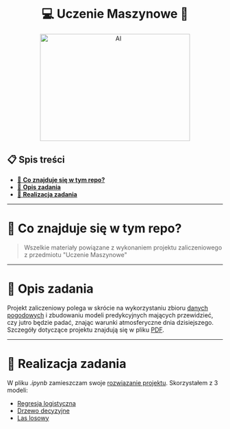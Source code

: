 <h1 align="center">
    💻 <b>Uczenie Maszynowe</b> 🤖<br />
</h1>

<p align="center">
<img src="https://media4.giphy.com/media/pdpKoXUc1wnkUXTsQI/200w.webp?cid=ecf05e47p1a3hgqwnum33yijphdri8bwkopbak8c5ojvgjcn&ep=v1_gifs_search&rid=200w.webp&ct=g" alt="AI" style="width: 350px; height: 250px;"/>
</p>

## :clipboard: **Spis treści**
  
- [🧐 **Co znajduje się w tym repo?**](#-co-znajduje-się-w-tym-repo)
- [📗 **Opis zadania**](#-opis-zadania)
- [📖 **Realizacja zadania**](#-realizacja-zadania)
  
---

# 🧐 **Co znajduje się w tym repo?**

> Wszelkie materiały powiązane z wykonaniem projektu zaliczeniowego z przedmiotu "Uczenie Maszynowe"

---

# 📗 **Opis zadania**

Projekt zaliczeniowy polega w skrócie na wykorzystaniu zbioru [danych pogodowych](weather.csv) i zbudowaniu modeli predykcyjnych mających przewidzieć, czy jutro będzie padać, znając warunki atmosferyczne dnia
dzisiejszego. Szczegóły dotyczące projektu znajdują się w pliku [PDF](zadanie_zaliczeniowe.pdf).

---

# 📖 **Realizacja zadania**

W pliku *.ipynb* zamieszczam swoje [rozwiązanie projektu](zadanie_zaliczeniowe_adrian_nafalski.ipynb). Skorzystałem z 3 modeli:

- [Regresja logistyczna](https://pl.wikipedia.org/wiki/Regresja_logistyczna)
- [Drzewo decyzyjne](https://pl.wikipedia.org/wiki/Drzewo_decyzyjne)
- [Las losowy](https://pl.wikipedia.org/wiki/Las_losowy)
